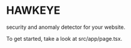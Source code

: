 # HAWKEYE

security and anomaly detector for your website.

To get started, take a look at src/app/page.tsx.
